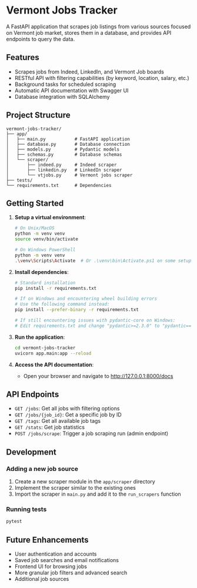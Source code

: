 # Vermont Jobs Tracker

A FastAPI application that scrapes job listings from various sources focused on Vermont job market, stores them in a database, and provides API endpoints to query the data.

## Features

- Scrapes jobs from Indeed, LinkedIn, and Vermont Job boards
- RESTful API with filtering capabilities (by keyword, location, salary, etc.)
- Background tasks for scheduled scraping
- Automatic API documentation with Swagger UI
- Database integration with SQLAlchemy

## Project Structure

```
vermont-jobs-tracker/
├── app/
│   ├── main.py           # FastAPI application
│   ├── database.py       # Database connection
│   ├── models.py         # Pydantic models
│   ├── schemas.py        # Database schemas
│   └── scraper/
│       ├── indeed.py     # Indeed scraper
│       ├── linkedin.py   # LinkedIn scraper
│       └── vtjobs.py     # Vermont jobs scraper
├── tests/
└── requirements.txt      # Dependencies
```

## Getting Started

1. **Setup a virtual environment**:
   ```bash
   # On Unix/MacOS
   python -m venv venv
   source venv/bin/activate
   
   # On Windows PowerShell
   python -m venv venv
   .\venv\Scripts\Activate  # Or .\venv\bin\Activate.ps1 on some setups
   ```

2. **Install dependencies**:
   ```bash
   # Standard installation
   pip install -r requirements.txt
   
   # If on Windows and encountering wheel building errors
   # Use the following command instead:
   pip install --prefer-binary -r requirements.txt
   
   # If still encountering issues with pydantic-core on Windows:
   # Edit requirements.txt and change "pydantic>=2.3.0" to "pydantic==1.10.8"
   ```

3. **Run the application**:
   ```bash
   cd vermont-jobs-tracker
   uvicorn app.main:app --reload
   ```

4. **Access the API documentation**:
   - Open your browser and navigate to http://127.0.0.1:8000/docs

## API Endpoints

- `GET /jobs`: Get all jobs with filtering options
- `GET /jobs/{job_id}`: Get a specific job by ID
- `GET /tags`: Get all available job tags
- `GET /stats`: Get job statistics
- `POST /jobs/scrape`: Trigger a job scraping run (admin endpoint)

## Development

### Adding a new job source

1. Create a new scraper module in the `app/scraper` directory
2. Implement the scraper similar to the existing ones
3. Import the scraper in `main.py` and add it to the `run_scrapers` function

### Running tests

```bash
pytest
```

## Future Enhancements

- User authentication and accounts
- Saved job searches and email notifications
- Frontend UI for browsing jobs
- More granular job filters and advanced search
- Additional job sources